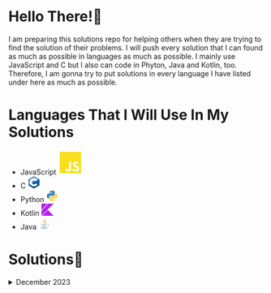 # Hello There!👋
 I am preparing this solutions repo for helping others when they are trying to find the solution of their problems.
 I will push every solution that I can found as much as possible in languages as much as possible.
 I mainly use JavaScript and C but I also can code in Phyton, Java and Kotlin, too. Therefore, I am gonna try to put solutions in every language I have listed under here as much as possible.
# Languages That I Will Use In My Solutions
- JavaScript <img src="./customs/js.svg" alt="jsIcon"/>
- C <img class="lang-icon" src="./customs/c.svg" alt="cIcon" width="24" height="24"/>
- Python <img class="lang-icon" src="./customs/py.svg" alt="pyIcon" width="24" height="24"/>
- Kotlin <img class="lang-icon" src="./customs/kt.svg" alt="ktIcon" width="24" height="24"/>
- Java <img class="lang-icon" src="./customs/java.svg" alt="javaIcon" width="24" height="24"/>


# Solutions📝
<details>
    <summary>December 2023</summary>
        <table>
            <tr>
                <th>Day</th>
                <th>Solutions</th>
            </tr>
            <tr>
                <td>Day 3</td>
                <td><a href="./December%202023/Day3">Solutions</a></td>
            </tr>
        </table>
</details>
